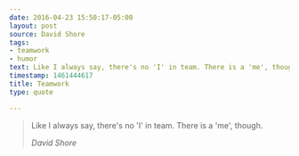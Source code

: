 ```yaml
---
date: 2016-04-23 15:50:17-05:00
layout: post
source: David Shore
tags:
- teamwork
- humor
text: Like I always say, there's no 'I' in team. There is a 'me', though.
timestamp: 1461444617
title: Teamwork
type: quote

---
```

> Like I always say, there's no 'I' in team. There is a 'me', though.
> 
> <cite>David Shore</cite>